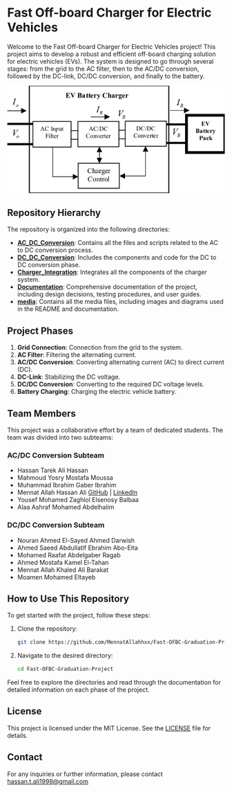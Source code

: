 # Fast Off-board Charger for Electric Vehicles

Welcome to the Fast Off-board Charger for Electric Vehicles project! This project aims to develop a robust and efficient off-board charging solution for electric vehicles (EVs). The system is designed to go through several stages: from the grid to the AC filter, then to the AC/DC conversion, followed by the DC-link, DC/DC conversion, and finally to the battery.

![System Diagram](media/diagramcharger.png)  

## Repository Hierarchy

The repository is organized into the following directories:

- [**AC_DC_Conversion**](./AC-DC_Conversion): Contains all the files and scripts related to the AC to DC conversion process.
- [**DC_DC_Conversion**](./DC-DC_conversion): Includes the components and code for the DC to DC conversion phase.
- [**Charger_Integration**](./Charger_Integration): Integrates all the components of the charger system.
- [**Documentation**](./Documentation): Comprehensive documentation of the project, including design decisions, testing procedures, and user guides.
- [**media**](./media): Contains all the media files, including images and diagrams used in the README and documentation.

## Project Phases

1. **Grid Connection**: Connection from the grid to the system.
2. **AC Filter**: Filtering the alternating current.
3. **AC/DC Conversion**: Converting alternating current (AC) to direct current (DC).
4. **DC-Link**: Stabilizing the DC voltage.
5. **DC/DC Conversion**: Converting to the required DC voltage levels.
6. **Battery Charging**: Charging the electric vehicle battery.

## Team Members

This project was a collaborative effort by a team of dedicated students. The team was divided into two subteams:

### AC/DC Conversion Subteam

- Hassan Tarek Ali Hassan
- Mahmoud Yosry Mostafa Moussa
- Muhammad Ibrahim Gaber Ibrahim 
- Mennat Allah Hassan Ali [GitHub](https://github.com/MennatAllahhxx) | [LinkedIn](https://www.linkedin.com/in/mennatallahhxx/)
- Yousef Mohamed Zaghlol Elsenosy Balbaa
- Alaa Ashraf Mohamed Abdelhalim

### DC/DC Conversion Subteam

- Nouran Ahmed El-Sayed Ahmed Darwish
- Ahmed Saeed Abdullatif Ebrahim Abo-Eita
- Mohamed Raafat Abdelgaber Ragab
- Ahmed Mostafa Kamel El-Tahan
- Mennat Allah Khaled Ali Barakat
- Moamen Mohamed Eltayeb

## How to Use This Repository

To get started with the project, follow these steps:

1. Clone the repository:
   ```sh
   git clone https://github.com/MennatAllahhxx/Fast-OFBC-Graduation-Project.git
   ```
2. Navigate to the desired directory:
   ```sh
   cd Fast-OFBC-Graduation-Project
   ```
Feel free to explore the directories and read through the documentation for detailed information on each phase of the project.

## License

This project is licensed under the MIT License. See the [LICENSE](LICENSE) file for details.

## Contact

For any inquiries or further information, please contact hassan.t.ali1998@gmail.com
